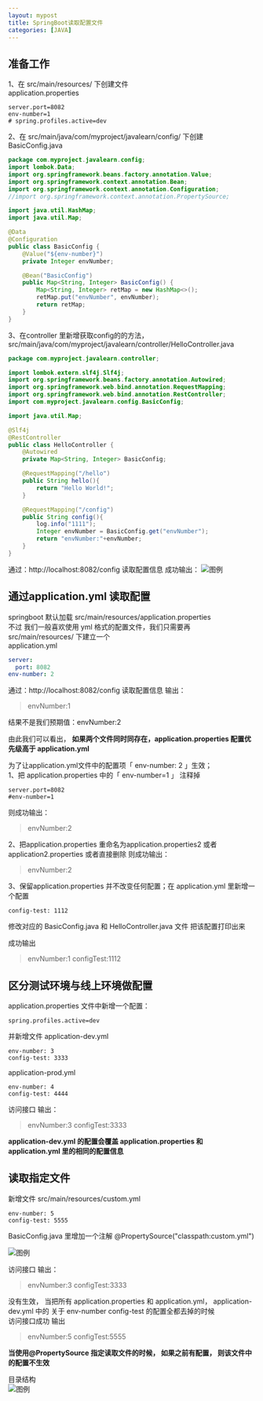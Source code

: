 ```yaml
---
layout: mypost
title: SpringBoot读取配置文件
categories: [JAVA]
---
```


## 准备工作
1、在 src/main/resources/ 下创建文件    
application.properties
````
server.port=8082
env-number=1
# spring.profiles.active=dev
````

2、在 src/main/java/com/myproject/javalearn/config/ 下创建  
BasicConfig.java
````java
package com.myproject.javalearn.config;
import lombok.Data;
import org.springframework.beans.factory.annotation.Value;
import org.springframework.context.annotation.Bean;
import org.springframework.context.annotation.Configuration;
//import org.springframework.context.annotation.PropertySource;

import java.util.HashMap;
import java.util.Map;

@Data
@Configuration
public class BasicConfig {
    @Value("${env-number}")
    private Integer envNumber;

    @Bean("BasicConfig")
    public Map<String, Integer> BasicConfig() {
        Map<String, Integer> retMap = new HashMap<>();
        retMap.put("envNumber", envNumber);
        return retMap;
    }
}
````

3、在controller 里新增获取config的的方法，
src/main/java/com/myproject/javalearn/controller/HelloController.java

````java
package com.myproject.javalearn.controller;

import lombok.extern.slf4j.Slf4j;
import org.springframework.beans.factory.annotation.Autowired;
import org.springframework.web.bind.annotation.RequestMapping;
import org.springframework.web.bind.annotation.RestController;
import com.myproject.javalearn.config.BasicConfig;

import java.util.Map;

@Slf4j
@RestController
public class HelloController {
    @Autowired
    private Map<String, Integer> BasicConfig;

    @RequestMapping("/hello")
    public String hello(){
        return "Hello World!";
    }

    @RequestMapping("/config")
    public String config(){
        log.info("1111");
        Integer envNumber = BasicConfig.get("envNumber");
        return "envNumber:"+envNumber;
    }
}


````

通过：http://localhost:8082/config 读取配置信息
成功输出：
![图例](1615446153339.jpg)


## 通过application.yml 读取配置
springboot 默认加载 src/main/resources/application.properties   
不过 我们一般喜欢使用 yml 格式的配置文件，我们只需要再 src/main/resources/ 下建立一个    
application.yml
````yml
server:
  port: 8082
env-number: 2
````

通过：http://localhost:8082/config 读取配置信息
输出：
> envNumber:1

结果不是我们预期值：envNumber:2

由此我们可以看出， **如果两个文件同时同存在，application.properties 配置优先级高于 application.yml**

为了让application.yml文件中的配置项「 env-number: 2 」生效；  
1、把 application.properties 中的「 env-number=1 」 注释掉
````
server.port=8082
#env-number=1
````
则成功输出： 
> envNumber:2

2、把application.properties 重命名为application.properties2 或者application2.properties  或者直接删除
则成功输出： 
> envNumber:2

3、保留application.properties 并不改变任何配置；在 application.yml 里新增一个配置

    config-test: 1112

修改对应的 BasicConfig.java 和 HelloController.java 文件 把该配置打印出来

成功输出
> envNumber:1 configTest:1112



## 区分测试环境与线上环境做配置

application.properties 文件中新增一个配置：  

    spring.profiles.active=dev

并新增文件 application-dev.yml
````
env-number: 3
config-test: 3333
````

application-prod.yml
````
env-number: 4
config-test: 4444
````

访问接口 输出：
> envNumber:3 configTest:3333

**application-dev.yml 的配置会覆盖 application.properties 和 application.yml 里的相同的配置信息**

## 读取指定文件
新增文件 src/main/resources/custom.yml
````
env-number: 5
config-test: 5555
````
BasicConfig.java 里增加一个注解 @PropertySource("classpath:custom.yml")

![图例](1615449807181.jpg)

访问接口 输出：
> envNumber:3 configTest:3333

没有生效， 当把所有 application.properties 和 application.yml， application-dev.yml 中的 关于 env-number config-test 的配置全都去掉的时候  
访问接口成功 输出
> envNumber:5 configTest:5555

**当使用@PropertySource 指定读取文件的时候， 如果之前有配置， 则该文件中的配置不生效**

目录结构  
![图例](1615452364638.jpg)